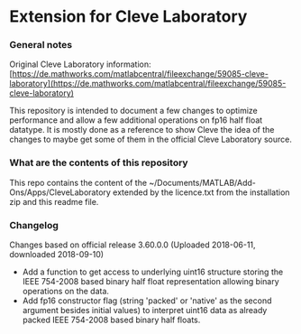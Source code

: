 # Extension for Cleve Laboratory

### General notes
Original Cleve Laboratory information: [https://de.mathworks.com/matlabcentral/fileexchange/59085-cleve-laboratory](https://de.mathworks.com/matlabcentral/fileexchange/59085-cleve-laboratory)

This repository is intended to document a few changes to optimize performance and allow a few additional operations on fp16 half float datatype. It is mostly done as a reference to show Cleve the idea of the changes to maybe get some of them in the official Cleve Laboratory source.

### What are the contents of this repository
This repo contains the content of the ~/Documents/MATLAB/Add-Ons/Apps/CleveLaboratory extended by the licence.txt from the installation zip and this readme file.

### Changelog

Changes based on official release 3.60.0.0 (Uploaded 2018-06-11, downloaded 2018-09-10)

* Add a function to get access to underlying uint16 structure storing the IEEE 754-2008 based binary half float representation allowing binary operations on the data.
* Add fp16 constructor flag (string 'packed' or 'native' as the second argument besides initial values) to interpret uint16 data as already packed IEEE 754-2008 based binary half floats.
